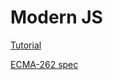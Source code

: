 # Modern JS

[Tutorial](https://javascript.info/)

[ECMA-262 spec](https://www.ecma-international.org/publications-and-standards/standards/ecma-262/)